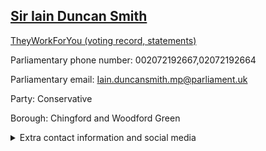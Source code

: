 ## <a href="https://members.parliament.uk/member/152/contact">Sir Iain Duncan Smith</a>

<a href="https://www.theyworkforyou.com/mp/10180/iain_duncan_smith/chingford_and_woodford_green">TheyWorkForYou (voting record, statements)</a> 

Parliamentary phone number: 002072192667,02072192664 

Parliamentary email: Iain.duncansmith.mp@parliament.uk 

Party: Conservative 

Borough: Chingford and Woodford Green 

<details><summary>Extra contact information and social media</summary> 
<li>Website: http://www.iainduncansmith.org.uk/</li>
<li>Twitter:</li>
<li>Constituency office phone number:</li>
<li>Constituency office email:</li>
<li>Facebook:</li>
<li>Instagram:</li>
<li>Youtube:</li>
<li>Linkedin:</li>
<li>Government department phone number:</li>
<li>Government department email:</li>
<li>Threads:</li>
<li>Party office phone number:</li>
<li>Party office email:</li>
<li>Tiktok:</li>
</details>